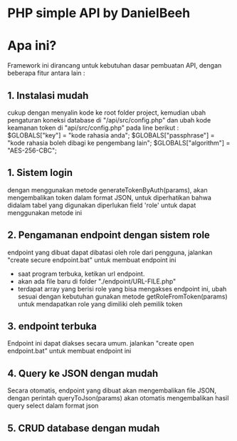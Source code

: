 # PHP simple API by DanielBeeh

# Apa ini?
Framework ini dirancang untuk kebutuhan dasar pembuatan API, dengan beberapa fitur antara lain :

## 1. Instalasi mudah
cukup dengan menyalin kode ke root folder project, kemudian ubah pengaturan koneksi database di "/api/src/config.php" dan ubah kode keamanan token di "api/src/config.php" pada line berikut :
$GLOBALS["key"] = "kode rahasia anda";
$GLOBALS["passphrase"] = "kode rahasia boleh dibagi ke pengembang lain";
$GLOBALS["algorithm"] = "AES-256-CBC";

## 1. Sistem login
dengan menggunakan metode generateTokenByAuth(params), akan mengembalikan token dalam format JSON, untuk diperhatikan bahwa didalam tabel yang digunakan diperlukan field 'role' untuk dapat menggunakan metode ini
## 2. Pengamanan endpoint dengan sistem role
endpoint yang dibuat dapat dibatasi oleh role dari pengguna, jalankan "create secure endpoint.bat" untuk membuat endpoint ini
- saat program terbuka, ketikan url endpoint.
- akan ada file baru di folder "./endpoint/URL-FILE.php"
- terdapat array yang berisi role yang bisa mengakses endpoint ini, ubah sesuai dengan kebutuhan
gunakan metode getRoleFromToken(params) untuk mendapatkan role yang dimiliki oleh pemilik token
## 3. endpoint terbuka
Endpoint ini dapat diakses secara umum. jalankan "create open endpoint.bat" untuk membuat endpoint ini
## 4. Query ke JSON dengan mudah
Secara otomatis, endpoint yang dibuat akan mengembalikan file JSON, dengan perintah queryToJson(params) akan otomatis mengembalikan hasil query select dalam format json
## 5. CRUD database dengan mudah
